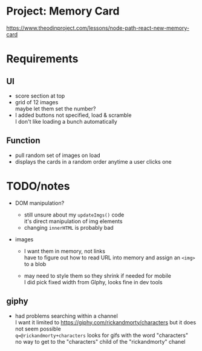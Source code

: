 # Project: Memory Card

https://www.theodinproject.com/lessons/node-path-react-new-memory-card

# Requirements

## UI

-   score section at top
-   grid of 12 images  
    maybe let them set the number?
-   I added buttons not specified, load & scramble  
    I don't like loading a bunch automatically

## Function

-   pull random set of images on load
-   displays the cards in a random order anytime a user clicks one

# TODO/notes

-   DOM manipulation?

    -   still unsure about my `updateImgs()` code  
         it's direct manipulation of img elements
    -   changing `innerHTML` is probably bad

-   images

    -   I want them in memory, not links  
         have to figure out how to read URL into memory and assign an `<img>` to a blob

    -   may need to style them so they shrink if needed for mobile  
        I did pick fixed width from Glphy, looks fine in dev tools

## giphy

-   had problems searching within a channel  
    I want it limited to https://giphy.com/rickandmorty/characters but it does not seem possible  
    `q=@rickandmorty+characters` looks for gifs with the word "characters"  
    no way to get to the "characters" child of the "rickandmorty" chanel
